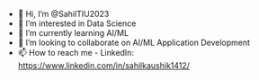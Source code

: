 - 👋 Hi, I’m @SahilTIU2023
- 👀 I’m interested in Data Science
- 🌱 I’m currently learning AI/ML
- 💞️ I’m looking to collaborate on AI/ML Application Development
- 📫 How to reach me - LinkedIn: https://www.linkedin.com/in/sahilkaushik1412/

<!---
SahilTIU2023/SahilTIU2023 is a ✨ special ✨ repository because its `README.md` (this file) appears on your GitHub profile.
You can click the Preview link to take a look at your changes.
--->
